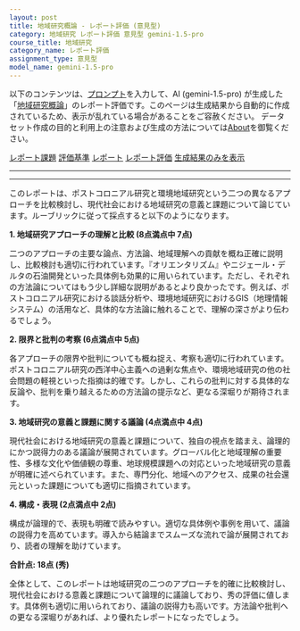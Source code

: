 ```yaml
---
layout: post
title: 地域研究概論 - レポート評価 (意見型)
category: 地域研究 レポート評価 意見型 gemini-1.5-pro
course_title: 地域研究
category_name: レポート評価
assignment_type: 意見型
model_name: gemini-1.5-pro
---
```


以下のコンテンツは、[プロンプト](https://github.com/takedatoshiyuki/synthetic_assignments/tree/main/generated/地域研究/gemini-1.5-pro/prompt_レポート評価-意見型.md)を入力して、AI (gemini-1.5-pro) が生成した「[地域研究概論](/contents/地域研究/)」のレポート評価です。このページは生成結果から自動的に作成されているため、表示が乱れている場合があることをご容赦ください。
データセット作成の目的と利用上の注意および生成の方法については[About](/About)を御覧ください。

[レポート課題](../レポート課題-意見型)
[評価基準](../評価基準-意見型)
[レポート](../レポート-意見型)
[レポート評価](../レポート評価-意見型)
[生成結果のみを表示](https://github.com/takedatoshiyuki/synthetic_assignments/tree/main/generated/地域研究/gemini-1.5-pro/レポート評価-意見型.md)
  

***
***
  
このレポートは、ポストコロニアル研究と環境地域研究という二つの異なるアプローチを比較検討し、現代社会における地域研究の意義と課題について論じています。ルーブリックに従って採点すると以下のようになります。

**1. 地域研究アプローチの理解と比較 (8点満点中 7点)**

二つのアプローチの主要な論点、方法論、地域理解への貢献を概ね正確に説明し、比較検討も適切に行われています。『オリエンタリズム』やニジェール・デルタの石油開発といった具体例も効果的に用いられています。ただし、それぞれの方法論についてはもう少し詳細な説明があるとより良かったです。例えば、ポストコロニアル研究における談話分析や、環境地域研究におけるGIS（地理情報システム）の活用など、具体的な方法論に触れることで、理解の深さがより伝わるでしょう。

**2. 限界と批判の考察 (6点満点中 5点)**

各アプローチの限界や批判についても概ね捉え、考察も適切に行われています。ポストコロニアル研究の西洋中心主義への過剰な焦点や、環境地域研究の他の社会問題の軽視といった指摘は的確です。しかし、これらの批判に対する具体的な反論や、批判を乗り越えるための方法論の提示など、更なる深堀りが期待されます。

**3. 地域研究の意義と課題に関する議論 (4点満点中 4点)**

現代社会における地域研究の意義と課題について、独自の視点を踏まえ、論理的にかつ説得力のある議論が展開されています。グローバル化と地域理解の重要性、多様な文化や価値観の尊重、地球規模課題への対応といった地域研究の意義が明確に述べられています。また、専門分化、地域へのアクセス、成果の社会還元といった課題についても適切に指摘されています。

**4. 構成・表現 (2点満点中 2点)**

構成が論理的で、表現も明確で読みやすい。適切な具体例や事例を用いて、議論の説得力を高めています。導入から結論までスムーズな流れで論が展開されており、読者の理解を助けています。

**合計点: 18点 (秀)**

全体として、このレポートは地域研究の二つのアプローチを的確に比較検討し、現代社会における意義と課題について論理的に議論しており、秀の評価に値します。具体例も適切に用いられており、議論の説得力も高いです。方法論や批判への更なる深堀りがあれば、より優れたレポートになったでしょう。
